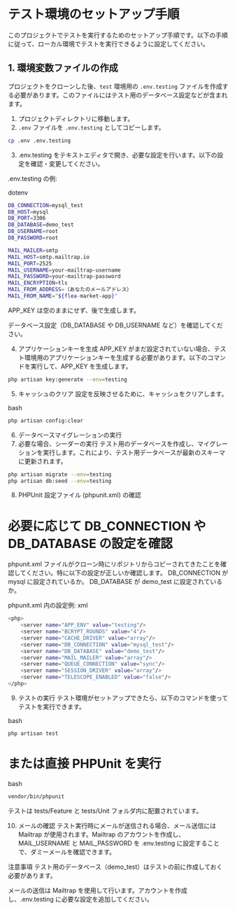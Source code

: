 # テスト環境のセットアップ手順

このプロジェクトでテストを実行するためのセットアップ手順です。以下の手順に従って、ローカル環境でテストを実行できるように設定してください。

## 1. 環境変数ファイルの作成

プロジェクトをクローンした後、`test` 環境用の `.env.testing` ファイルを作成する必要があります。このファイルにはテスト用のデータベース設定などが含まれます。

1. プロジェクトディレクトリに移動します。
2. `.env` ファイルを `.env.testing` としてコピーします。

```bash
cp .env .env.testing
```
3. .env.testing をテキストエディタで開き、必要な設定を行います。以下の設定を確認・変更してください。

.env.testing の例:

dotenv
```bash
DB_CONNECTION=mysql_test
DB_HOST=mysql
DB_PORT=3306
DB_DATABASE=demo_test
DB_USERNAME=root
DB_PASSWORD=root

MAIL_MAILER=smtp
MAIL_HOST=smtp.mailtrap.io
MAIL_PORT=2525
MAIL_USERNAME=your-mailtrap-username
MAIL_PASSWORD=your-mailtrap-password
MAIL_ENCRYPTION=tls
MAIL_FROM_ADDRESS=（あなたのメールアドレス）
MAIL_FROM_NAME="${flea-market-app}"
```
APP_KEY は空のままにせず、後で生成します。

データベース設定（DB_DATABASE や DB_USERNAME など）を確認してください。

4. アプリケーションキーを生成
APP_KEY がまだ設定されていない場合、テスト環境用のアプリケーションキーを生成する必要があります。以下のコマンドを実行して、APP_KEY を生成します。

```bash
php artisan key:generate --env=testing
```
5. キャッシュのクリア
設定を反映させるために、キャッシュをクリアします。

bash
```bash
php artisan config:clear
```


6. データベースマイグレーションの実行
7. 必要な場合、シーダーの実行
テスト用のデータベースを作成し、マイグレーションを実行します。これにより、テスト用データベースが最新のスキーマに更新されます。

```bash
php artisan migrate --env=testing
php artisan db:seed --env=testing
```
8. PHPUnit 設定ファイル (phpunit.xml) の確認
#    必要に応じて DB_CONNECTION や DB_DATABASE の設定を確認
phpunit.xml ファイルがクローン時にリポジトリからコピーされてきたことを確認してください。特に以下の設定が正しいか確認します。
DB_CONNECTION が mysql に設定されているか。
DB_DATABASE が demo_test に設定されているか。

phpunit.xml 内の設定例:
xml
```bash
<php>
    <server name="APP_ENV" value="testing"/>
    <server name="BCRYPT_ROUNDS" value="4"/>
    <server name="CACHE_DRIVER" value="array"/>
    <server name="DB_CONNECTION" value="mysql_test"/>
    <server name="DB_DATABASE" value="demo_test"/>
    <server name="MAIL_MAILER" value="array"/>
    <server name="QUEUE_CONNECTION" value="sync"/>
    <server name="SESSION_DRIVER" value="array"/>
    <server name="TELESCOPE_ENABLED" value="false"/>
</php>
```
9. テストの実行
テスト環境がセットアップできたら、以下のコマンドを使ってテストを実行できます。

bash
```bash
php artisan test
```
# または直接 PHPUnit を実行
bash
```bash
vendor/bin/phpunit
```
テストは tests/Feature と tests/Unit フォルダ内に配置されています。

10. メールの確認
テスト実行時にメールが送信される場合、メール送信には Mailtrap が使用されます。Mailtrap のアカウントを作成し、MAIL_USERNAME と MAIL_PASSWORD を .env.testing に設定することで、ダミーメールを確認できます。

注意事項
テスト用のデータベース（demo_test）はテストの前に作成しておく必要があります。

メールの送信は Mailtrap を使用して行います。アカウントを作成し、.env.testing に必要な設定を追加してください。

